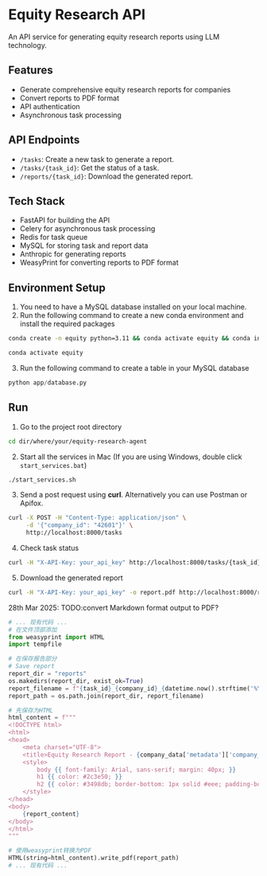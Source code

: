 # Equity Research API

An API service for generating equity research reports using LLM technology.

## Features
- Generate comprehensive equity research reports for companies
- Convert reports to PDF format
- API authentication
- Asynchronous task processing

## API Endpoints
- `/tasks`: Create a new task to generate a report.
- `/tasks/{task_id}`: Get the status of a task.
- `/reports/{task_id}`: Download the generated report.

## Tech Stack
- FastAPI for building the API
- Celery for asynchronous task processing
- Redis for task queue
- MySQL for storing task and report data
- Anthropic for generating reports
- WeasyPrint for converting reports to PDF format
## Environment Setup
1. You need to have a MySQL database installed on your local machine.
2. Run the following command to create a new conda environment and install the required packages
```zsh
conda create -n equity python=3.11 && conda activate equity && conda install fastapi uvicorn pymysql python-multipart celery redis-py toml anthropic
```
```zsh
conda activate equity
```
3. Run the following command to create a table in your MySQL database
```python
python app/database.py
```
## Run
1. Go to the project root directory
```zsh
cd dir/where/your/equity-research-agent
```
2. Start all the services in Mac (If you are using Windows, double click `start_services.bat`)
```bash
./start_services.sh
```
3. Send a post request using **curl**. Alternatively you can use Postman or Apifox.
```zsh
curl -X POST -H "Content-Type: application/json" \
     -d '{"company_id": "42601"}' \
     http://localhost:8000/tasks
```
4. Check task status
```zsh
curl -H "X-API-Key: your_api_key" http://localhost:8000/tasks/{task_id}
```
5. Download the generated report
```zsh
curl -H "X-API-Key: your_api_key" -o report.pdf http://localhost:8000/reports/{task_id}
```


28th Mar 2025:
TODO:convert Markdown format output to PDF?
```python
# ... 现有代码 ...
# 在文件顶部添加
from weasyprint import HTML
import tempfile

# 在保存报告部分
# Save report
report_dir = "reports"
os.makedirs(report_dir, exist_ok=True)
report_filename = f"{task_id}_{company_id}_{datetime.now().strftime('%Y%m%d%H%M%S')}.pdf"
report_path = os.path.join(report_dir, report_filename)

# 先保存为HTML
html_content = f"""
<!DOCTYPE html>
<html>
<head>
    <meta charset="UTF-8">
    <title>Equity Research Report - {company_data['metadata']['company_name']}</title>
    <style>
        body {{ font-family: Arial, sans-serif; margin: 40px; }}
        h1 {{ color: #2c3e50; }}
        h2 {{ color: #3498db; border-bottom: 1px solid #eee; padding-bottom: 5px; }}
    </style>
</head>
<body>
    {report_content}
</body>
</html>
"""

# 使用weasyprint转换为PDF
HTML(string=html_content).write_pdf(report_path)
# ... 现有代码 ...
```
